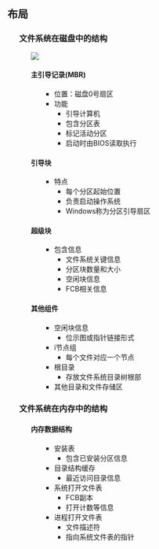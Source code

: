 <div style="float: left; width: 64%; padding: 1%;">

## 布局

<ul>

### 文件系统在磁盘中的结构

<ul>

![](https://cdn-mineru.openxlab.org.cn/model-mineru/prod/652088c7250050b7fd4efc5dab71dec6566092e5fd8b9a5b7f2f79b0de6030a8.jpg)

#### 主引导记录(MBR)

<ul>

- 位置：磁盘0号扇区
- 功能
  - 引导计算机
  - 包含分区表
  - 标记活动分区
  - 启动时由BIOS读取执行

</ul>

#### 引导块

<ul>

- 特点
  - 每个分区起始位置
  - 负责启动操作系统
  - Windows称为分区引导扇区

</ul>

#### 超级块

<ul>

- 包含信息
  - 文件系统关键信息
  - 分区块数量和大小
  - 空闲块信息
  - FCB相关信息

</ul>

#### 其他组件

<ul>

- 空闲块信息
  - 位示图或指针链接形式
- i节点组
  - 每个文件对应一个节点
- 根目录
  - 存放文件系统目录树根部
- 其他目录和文件存储区

</ul>

</ul>

### 文件系统在内存中的结构

<ul>

#### 内存数据结构

<ul>

- 安装表
  - 包含已安装分区信息
- 目录结构缓存
  - 最近访问目录信息
- 系统打开文件表
  - FCB副本
  - 打开计数等信息
- 进程打开文件表
  - 文件描述符
  - 指向系统文件表的指针

</ul>

</ul>

</ul>
</div>
<div style="float: right; width: 26%; padding: 1%;">

</div>
<div style="clear: both;"></div>